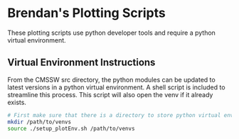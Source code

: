 # Brendan's Plotting Scripts

These plotting scripts use python developer tools and require a python virtual environment.

## Virtual Environment Instructions

From the CMSSW src directory, the python modules can be updated to latest versions in a python virtual environment. A shell script is included to streamline this process. This script will also open the venv if it already exists.

```bash
# First make sure that there is a directory to store python virtual environments. If there is not, then make one
mkdir /path/to/venvs
source ./setup_plotEnv.sh /path/to/venvs
```


